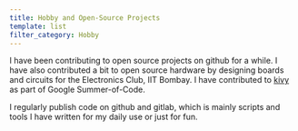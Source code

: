 ```yaml
---
title: Hobby and Open-Source Projects
template: list
filter_category: Hobby
---
```


I have been contributing to open source projects on github for a while. I have also contributed a bit to open source hardware by designing boards and circuits for the Electronics Club, IIT Bombay. I have contributed to [kivy](https://github.com/kivy) as part of Google Summer-of-Code.

I regularly publish code on github and gitlab, which is mainly scripts and tools I have written for my daily use or just for fun.

<!--
 ____                                                                _____         ____ 
|\   \                                                              |\    \       |\   \
| \   \                                 _____     _____             | \    \      | \   \
\  \   \  _________       ___________  |\    \   |\    \           _\__\    \____ \  \   \  _________       ___________     _______    ____       ___________
 \  \   \/         \     /   _____   \ | \    \  | \    \         |\             \ \  \   \/         \     /   _____   \   |\__    \  /    \     /   _____   \ 
  \  \      _____   \   /   /_____\   \\  \    \  \ \    \        | \____      ___\ \  \      _____   \   /   /_____\   \  || |\    \/   ___\   /   /_____\   \ 
   \  \    /|___|\   \ |\       _____/| \  \    \__\/     \       \ |    |\    \  |  \  \    /|___|\   \ |\       _____/|  \|_| \       /|__|  |\       _____/| 
    \  \   \/   \ \   \| \     /|____|/  \  \__________/\  \       \|____| \    \_|   \  \   \/   \ \   \| \     /|____|/     \  \     //      | \     /|____|/
     \  \   \    \ \   \  \    \/_______/\\ | ________|_/   \            \  \    \_____\  \   \    \ \   \  \    \/_______/\   \  \    \       \  \    \/_______/\
      \  \___\    \ \___\  \_____________/|\||\             /|            \  \         \\  \___\    \ \___\  \_____________/|   \  \____\       \  \_____________/|
       \ |   |     \|   |\ |            | |  | \___________/ |             \  \_______/| \ |   |     \|   |\ |            | |    \ |    |        \ |            | /
        \|___|      |___| \|____________|/   \ |           | /              \ |       ||  \|___|      |___| \|____________|/      \|____|         \|____________|/ 
                                              \|___________|/                \|_______|/                                                                                                                                          
-->

